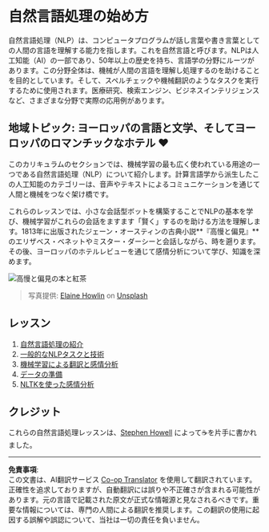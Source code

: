 <!--
CO_OP_TRANSLATOR_METADATA:
{
  "original_hash": "1eb379dc2d0c9940b320732d16083778",
  "translation_date": "2025-09-04T00:33:00+00:00",
  "source_file": "6-NLP/README.md",
  "language_code": "ja"
}
-->
# 自然言語処理の始め方

自然言語処理（NLP）は、コンピュータプログラムが話し言葉や書き言葉としての人間の言語を理解する能力を指します。これを自然言語と呼びます。NLPは人工知能（AI）の一部であり、50年以上の歴史を持ち、言語学の分野にルーツがあります。この分野全体は、機械が人間の言語を理解し処理するのを助けることを目的としています。そして、スペルチェックや機械翻訳のようなタスクを実行するために使用されます。医療研究、検索エンジン、ビジネスインテリジェンスなど、さまざまな分野で実際の応用例があります。

## 地域トピック: ヨーロッパの言語と文学、そしてヨーロッパのロマンチックなホテル ❤️

このカリキュラムのセクションでは、機械学習の最も広く使われている用途の一つである自然言語処理（NLP）について紹介します。計算言語学から派生したこの人工知能のカテゴリーは、音声やテキストによるコミュニケーションを通じて人間と機械をつなぐ架け橋です。

これらのレッスンでは、小さな会話型ボットを構築することでNLPの基本を学び、機械学習がこれらの会話をますます「賢く」するのを助ける方法を理解します。1813年に出版されたジェーン・オースティンの古典小説**『高慢と偏見』**のエリザベス・ベネットやミスター・ダーシーと会話しながら、時を遡ります。その後、ヨーロッパのホテルレビューを通じて感情分析について学び、知識を深めます。

![高慢と偏見の本と紅茶](../../../translated_images/p&p.279f1c49ecd889419e4ce6206525e9aa30d32a976955cd24daa636c361c6391f.ja.jpg)
> 写真提供: <a href="https://unsplash.com/@elaineh?utm_source=unsplash&utm_medium=referral&utm_content=creditCopyText">Elaine Howlin</a> on <a href="https://unsplash.com/s/photos/pride-and-prejudice?utm_source=unsplash&utm_medium=referral&utm_content=creditCopyText">Unsplash</a>
  
## レッスン

1. [自然言語処理の紹介](1-Introduction-to-NLP/README.md)
2. [一般的なNLPタスクと技術](2-Tasks/README.md)
3. [機械学習による翻訳と感情分析](3-Translation-Sentiment/README.md)
4. [データの準備](4-Hotel-Reviews-1/README.md)
5. [NLTKを使った感情分析](5-Hotel-Reviews-2/README.md)

## クレジット

これらの自然言語処理レッスンは、[Stephen Howell](https://twitter.com/Howell_MSFT) によって☕を片手に書かれました。

---

**免責事項**:  
この文書は、AI翻訳サービス [Co-op Translator](https://github.com/Azure/co-op-translator) を使用して翻訳されています。正確性を追求しておりますが、自動翻訳には誤りや不正確さが含まれる可能性があります。元の言語で記載された原文が正式な情報源と見なされるべきです。重要な情報については、専門の人間による翻訳を推奨します。この翻訳の使用に起因する誤解や誤認について、当社は一切の責任を負いません。